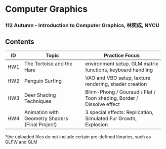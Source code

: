 # Computer Graphics
### 112 Autumn - Introduction to Computer Graphics, 林奕成, NYCU
## Contents
| ID    | Topic                                           | Practice Focus                                                        |
|-------|-------------------------------------------------|-----------------------------------------------------------------------|
| HW1   | The Tortoise and the Hare                       | environment setup, GLM matrix functions, keyboard handling            |
| HW2   | Penguin Surfing                                 | VAO and VBO setup, texture rendering, shader creation                 |
| HW3   | Deer Shading Techniques                         | Blinn-Phong / Gouraud / Flat / Toon shading, Border / Dissolve effect |
| HW4   | Animation with Geometry Shaders (Final Project) | 3 special effects: Replication, Simulated Fur Growth, Explosion       |

*the uploaded files do not include certain pre-defined libraries, such as GLFW and GLM
